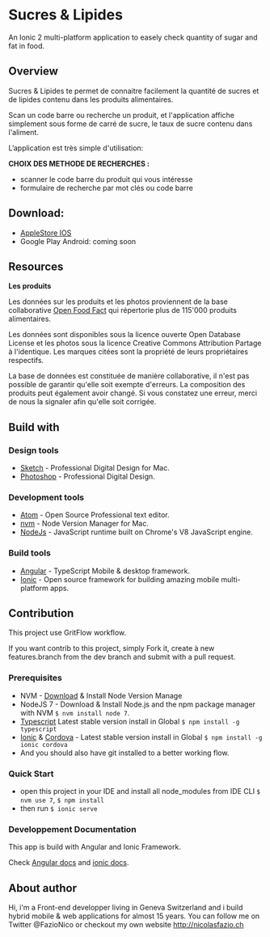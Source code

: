 # Sucres & Lipides

An Ionic 2 multi-platform application to easely check quantity of sugar and fat in food.

  ## Overview
  Sucres & Lipides te permet de connaitre facilement la quantité de sucres et de lipides contenu dans les produits alimentaires.

  Scan un code barre ou recherche un produit, et l'application affiche simplement sous forme de carré de sucre, le taux de sucre contenu dans l'aliment.

  L’application est très simple d'utilisation:

  <b>CHOIX DES METHODE DE RECHERCHES : </b>
  - scanner le code barre du produit qui vous intéresse
  - formulaire de recherche par mot clés ou code barre


  ## Download:
  - [AppleStore IOS](https://itunes.apple.com/ch/app/sucres-et-lipides/id1155194660)
  - Google Play Android: coming soon


  ## Resources
  <b>Les produits</b>

  Les données sur les produits et les photos proviennent de la base collaborative [Open Food Fact](https://world.openfoodfacts.org/) qui répertorie plus de 115'000 produits alimentaires.

  Les données sont disponibles sous la licence ouverte Open Database License et les photos sous la licence Creative Commons Attribution Partage à l'identique. Les marques citées sont la propriété de leurs propriétaires respectifs.

  La base de données est constituée de manière collaborative, il n'est pas possible de garantir qu'elle soit exempte d'erreurs. La composition des produits peut également avoir changé. Si vous constatez une erreur, merci de nous la signaler afin qu'elle soit corrigée.


  ## Build with

  ### Design tools
  * [Sketch](https://www.sketchapp.com) - Professional Digital Design for Mac.
  * [Photoshop](http://www.adobe.com/ch_fr/products/photoshop.html) - Professional Digital Design.


  ### Development tools
  * [Atom](https://www.sketchapp.com) - Open Source Professional text editor.
  * [nvm](https://github.com/creationix/nvm) - Node Version Manager for Mac.
  * [NodeJs](https://nodejs.org) - JavaScript runtime built on Chrome's V8 JavaScript engine.


  ### Build tools
  * [Angular](https://angular.io/) - TypeScript Mobile & desktop framework.
  * [Ionic](http://ionicframework.com/) - Open source framework for building amazing mobile multi-platform apps.


  ## Contribution
  This project use GritFlow workflow.

  If you want contrib to this project, simply Fork it, create à new features.branch from the dev branch and submit with a pull request.


  ### Prerequisites
  - NVM - [Download](https://github.com/creationix/nvm) & Install Node Version Manage
  - NodeJS 7 - Download & Install Node.js and the npm package manager with NVM `$ nvm install node 7`.
  - [Typescript](https://www.npmjs.com/package/typescript) Latest stable version install in Global `$ npm install -g typescript`
  - [Ionic](https://ionicframework.com/) & [Cordova](https://cordova.apache.org/) - Latest stable version install in Global `$ npm install -g ionic cordova`
  - And you should also have git installed to a better working flow.


  ### Quick Start
  - open this project in your IDE and install all node_modules from IDE CLI `$ nvm use 7`, `$ npm install`
  - then run `$ ionic serve`


  ### Developpement Documentation
  This app is build with Angular and Ionic Framework.

  Check [Angular docs](https://angular.io/docs/ts/latest/) and [ionic docs](ionicframework.com).


  ## About author
  Hi, i'm a Front-end developper living in Geneva Switzerland and i build hybrid mobile & web applications for almost 15 years. You can follow me on Twitter @FazioNico or checkout my own website http://nicolasfazio.ch
